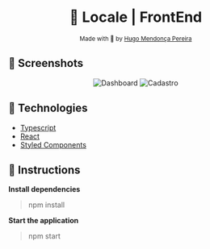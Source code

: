 <h1 align="center">🛒 Locale | FrontEnd </h1>

<div align="center">
  <sub> Made with 💖 by
    <a href="https://github.com/hugompereira2">Hugo Mendonça Pereira</a>
  </sub>
</div>


## 📸 Screenshots

<p style="text-align: center">
  <img alt="Dashboard" src="https://github.com/hugompereira2/locale_frontend/tree/master/src/assets/preview/Locale.bmp" />
  <img alt="Cadastro" src="https://github.com/hugompereira2/locale_frontend/tree/master/src/assets/preview/Locale_Mobile.bmp" />
</p>

## 🚀 Technologies

* [Typescript](https://www.typescriptlang.org/)      
* [React](https://reactjs.org/)      
* [Styled Components](https://styled-components.com/)

## :checkered_flag: Instructions

**Install dependencies**

> npm install

**Start the application**

> npm start

